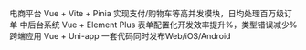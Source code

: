 电商平台	Vue + Vite + Pinia	实现支付/购物车等高并发模块，日均处理百万级订单
中后台系统	Vue + Element Plus	表单配置化开发效率提升%，类型错误减少%
跨端应用	Vue + Uni-app	一套代码同时发布Web/iOS/Android